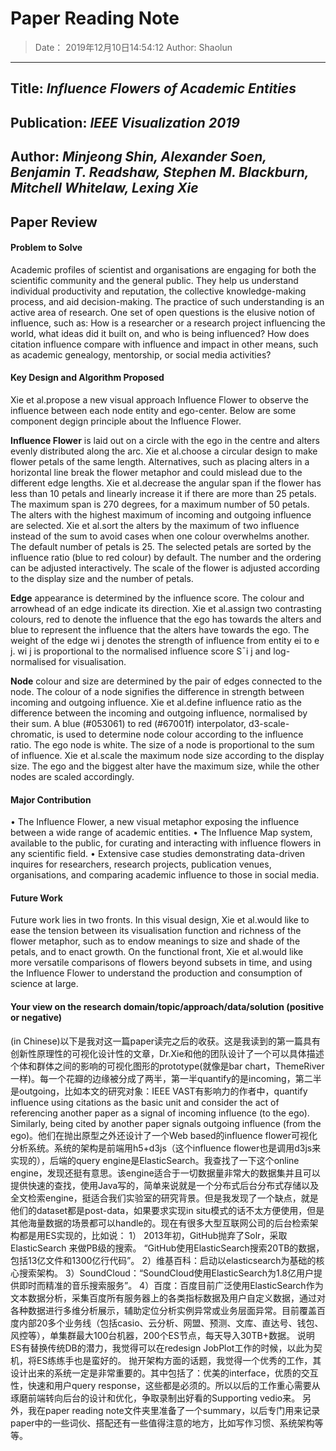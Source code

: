 Paper Reading Note
===
>Date： 2019年12月10日14:54:12
Author: Shaolun
***

Title: *Influence Flowers of Academic Entities*
---

Publication: *IEEE Visualization 2019*
---

Author: *Minjeong Shin, Alexander Soen, Benjamin T. Readshaw, Stephen M. Blackburn, Mitchell Whitelaw, Lexing Xie*
---

  
Paper Review
---
#### Problem to Solve
Academic profiles of scientist and organisations are engaging for both the scientific community and the general public. They help us understand individual productivity and reputation, the collective knowledge-making process, and aid decision-making. The practice of such understanding is an active area of research. One set of open questions is the elusive notion of influence, such as: How is a researcher or a research project influencing the world, what ideas did it built on, and who is being influenced? How does citation influence compare with influence and impact in other means, such as academic genealogy, mentorship, or social media activities?

#### Key Design and Algorithm Proposed

Xie et al.propose a new visual approach Influence Flower to observe the influence between each node entity and ego-center. Below are some component degign principle about the Influence Flower.

**Influence Flower** is laid out on a circle with the ego in the centre and alters evenly distributed along the arc. Xie et al.choose a circular design to make flower petals of the same length. Alternatives, such as placing alters in a horizontal line break the flower metaphor and could mislead due to the different edge lengths. Xie et al.decrease the angular span if the flower has less than 10 petals and linearly increase it if there are more than 25 petals. The maximum span is 270 degrees, for a maximum number of 50 petals. The alters with the highest maximum of incoming and outgoing influence are selected. Xie et al.sort the alters by the maximum of two influence instead of the sum to avoid cases when one colour overwhelms another. The default number of petals is 25. The selected petals are sorted by the influence ratio (blue to red colour) by default. The number and the ordering can be adjusted interactively. The scale of the flower is adjusted according to the display size and the number of petals.

**Edge** appearance is determined by the influence score. The colour and arrowhead of an edge indicate its direction. Xie et al.assign two contrasting colours, red to denote the influence that the ego has towards the alters and blue to represent the influence that the alters have towards the ego. The weight of the edge wi j denotes the strength of influence from entity ei to e j. wi j is proportional to the normalised influence score S¯i j  and log-normalised for visualisation. 

**Node** colour and size are determined by the pair of edges connected to the node. The colour of a node signifies the difference in strength between incoming and outgoing influence. Xie et al.define influence ratio as the difference between the incoming and outgoing influence, normalised by their sum. A blue (#053061) to red (#67001f) interpolator, d3-scale-chromatic, is used to determine node colour according to the influence ratio. The ego node is white. The size of a node is proportional to the sum of influence. Xie et al.scale the maximum node size according to the display size. The ego and the biggest alter have the maximum size, while the other nodes are scaled accordingly.

#### Major Contribution

• The Influence Flower, a new visual metaphor exposing the influence between a wide range of academic entities.
• The Influence Map system, available to the public, for curating and interacting with influence flowers in any scientific field.
• Extensive case studies demonstrating data-driven inquires for researchers, research projects, publication venues, organisations, and comparing academic influence to those in social media.

#### Future Work
Future work lies in two fronts. In this visual design, Xie et al.would like to ease the tension between its visualisation function and richness of the flower metaphor, such as to endow meanings to size and shade of the petals, and to enact growth. On the functional front, Xie et al.would like more versatile comparisons of flowers beyond subsets in time, and using the Influence Flower to understand the production and consumption of science at large.

#### Your view on the research domain/topic/approach/data/solution  (positive or negative)
(in Chinese)以下是我对这一篇paper读完之后的收获。这是我读到的第一篇具有创新性原理性的可视化设计性的文章，Dr.Xie和他的团队设计了一个可以具体描述个体和群体之间的影响的可视化图形的prototype(就像是bar chart，ThemeRiver一样)。每一个花瓣的边缘被分成了两半，第一半quantify的是incoming，第二半是outgoing，比如本文的研究对象：IEEE VAST有影响力的作者中，quantify influence using citations as the basic unit and consider the act of referencing another paper as a signal of incoming influence (to the ego). Similarly, being cited by another paper signals outgoing influence (from the ego)。他们在抛出原型之外还设计了一个Web based的influence flower可视化分析系统。系统的架构是前端用h5+d3js（这个influence flower也是调用d3js来实现的），后端的query engine是ElasticSearch。我查找了一下这个online engine，发现还挺有意思。该engine适合于一切数据量非常大的数据集并且可以提供快速的查找，使用Java写的，简单来说就是一个分布式后台分布式存储以及全文检索engine，挺适合我们实验室的研究背景。但是我发现了一个缺点，就是他们的dataset都是post-data，如果要求实现in situ模式的话不太方便使用，但是其他海量数据的场景都可以handle的。现在有很多大型互联网公司的后台检索架构都是用ES实现的，比如说：
1） 2013年初，GitHub抛弃了Solr，采取ElasticSearch 来做PB级的搜索。 “GitHub使用ElasticSearch搜索20TB的数据，包括13亿文件和1300亿行代码”。
2）维基百科：启动以elasticsearch为基础的核心搜索架构。 
3）SoundCloud：“SoundCloud使用ElasticSearch为1.8亿用户提供即时而精准的音乐搜索服务”。 
4）百度：百度目前广泛使用ElasticSearch作为文本数据分析，采集百度所有服务器上的各类指标数据及用户自定义数据，通过对各种数据进行多维分析展示，辅助定位分析实例异常或业务层面异常。目前覆盖百度内部20多个业务线（包括casio、云分析、网盟、预测、文库、直达号、钱包、风控等），单集群最大100台机器，200个ES节点，每天导入30TB+数据。
说明ES有替换传统DB的潜力，我觉得可以在redesign JobPlot工作的时候，以此为契机，将ES练练手也是蛮好的。
抛开架构方面的话题，我觉得一个优秀的工作，其设计出来的系统一定是非常重要的。其中包括了：优美的interface，优质的交互性，快速和用户query response，这些都是必须的。所以以后的工作重心需要从琢磨前端转向后台的设计和优化，争取录制出好看的Supporting vedio来。
另外，我在paper reading note文件夹里准备了一个summary，以后专门用来记录paper中的一些词伙、搭配还有一些值得注意的地方，比如写作习惯、系统架构等等。
